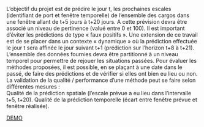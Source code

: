 L’objectif du projet est de prédire le jour t, les prochaines escales (identifiant de port et fenêtre temporelle) de l’ensemble des cargos dans une fenêtre allant de t+5 jours à t+20 jours. A cette prévision devra être associé un niveau de pertinence (valué entre 0 et 100). Il est important d’éviter les prédictions de type « faux positifs ».
Une extension de ce travail est de se placer dans un contexte « dynamique » où la prédiction effectuée le jour t sera affinée le jour suivant t+1 (prédiction sur l’horizon t+8 à t+21).
L’ensemble des données fournies devra être partitionné à un niveau temporel pour permettre de rejouer les situations passées. Pour évaluer les méthodes proposées, il est possible, en se plaçant à une date dans le passé, de faire des prédictions et de vérifier si elles ont bien eu lieu ou non.
La validation de la qualité / performance d’une méthode peut se faire selon différentes mesures :   
Qualité de la prédiction spatiale (l’escale prévue a eu lieu dans l’intervalle t+5, t+20).
Qualité de la prédiction temporelle (écart entre fenêtre prévue et fenêtre réalisée).

[DEMO](https://youtu.be/2_aME2iuRw4?si=HTbv9qV65DGAvXK9)
